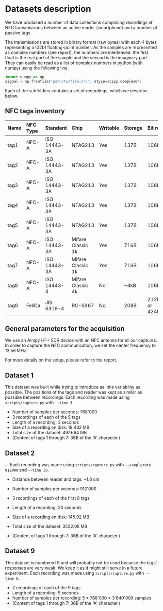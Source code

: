 # Datasets description

We have produced a number of data collections comprising recordings of NFC transmissions between an active reader (smartphone) and a number of passive tags.

The transmissions are stored in binary format (raw bytes) with each 4 bytes representing a (32b) floating-point number. As the samples are represented as complex numbers (see report), the numbers are interleaved: the first float is the real part of the sample and the second is the imaginary part. They can easily be read as a list of complex numbers in python (with numpy) using the following line.

```py
import numpy as np
signal = np.fromfile("path/to/file.nfc", dtype=scipy.complex64)
```

Each of the subfolders contains a set of recordings, which we describe below.

## NFC tags inventory

| Name | NFC Type | Standard     | Chip              | Writable | Storage | Bit rate           |
|:-----|:---------|:-------------|:------------------|:---------|:--------|:-------------------|
| tag1 | NFC-A    | ISO 14443-3A | NTAG213           | Yes      | 137B    | 106kb/s            |
| tag2 | NFC-A    | ISO 14443-3A | NTAG213           | Yes      | 137B    | 106kb/s            |
| tag3 | NFC-A    | ISO 14443-3A | NTAG213           | Yes      | 137B    | 106kb/s            |
| tag4 | NFC-A    | ISO 14443-3A | NTAG213           | Yes      | 137B    | 106kb/s            |
| tag5 | NFC-A    | ISO 14443-3A | NTAG213           | Yes      | 137B    | 106kb/s            |
| tag6 | NFC-A    | ISO 14443-3A | Mifare Classic 1k | Yes      | 716B    | 106kb/s            |
| tag7 | NFC-A    | ISO 14443-3A | Mifare Classic 1k | Yes      | 716B    | 106kb/s            |
| tag8 | NFC-A    | ISO 14443-4  | Mifare Classic 4k | No       | ~4kB    | 106kb/s            |
| tag9 | FeliCa   | JIS 6319-4   | RC-S967           | No       | 208B    | 212kb/s or 424kb/s |

## General parameters for the acquisition

We use an Airspy HF+ SDR device with an NFC antenna for all our captures. In order to capture the NFC communication, we set the center frequency to 13.56 MHz.

For more details on the setup, please refer to the report.

## Dataset 1

This dataset was built while trying to introduce as little variability as possible. The positions of the tags and reader was kept as similar as possible between recordings. Each recording was made using `scripts/capture.py` with `--time 3`.

- Number of samples per seconds: 768'000
- 3 recordings of each of the 9 tags
- Length of a recording: 3 seconds
- Size of a recording on disk: 18.432 MB
- Total size of the dataset: 497.664 MB
- (Content of tags 1 through 7: 36B of the 'A' character.)

## Dataset 2

... Each recording was made using `scripts/capture.py` with `--samplerate 912000` and `--time 30`.

- Distance between reader and tags: ~1.8 cm

- Number of samples per seconds: 912'000
- 3 recordings of each of the first 8 tags
- Length of a recording: 20 seconds
- Size of a recording on disk: 145.92 MB
- Total size of the dataset: 3502.08 MB
- (Content of tags 1 through 7: 36B of the 'A' character.)

## Dataset 9

This dataset is numbered 9 and will probably not be used because the tags' responses are very weak. We keep it as it might still serve in a future experiment. Each recording was made using `scripts/capture.py` with `--time 5`.

- 2 recordings of each of the 9 tags
- Length of a recording: 5 seconds
- Number of samples per recording: 5 * 768'000 = 3'840'000 samples
- (Content of tags 1 through 7: 36B of the 'A' character.)
